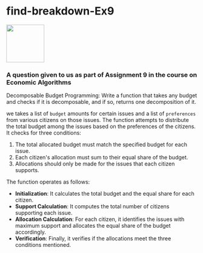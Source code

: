 # find-breakdown-Ex9
<img src="https://github.com/BarGoldman/find-breakdown-EX9/assets/93201414/72a4c4b9-fb7c-48d7-9e0e-dbc3dd94da14.png" width="100" height="100" />

### A question given to us as part of Assignment 9 in the course on Economic Algorithms
Decomposable Budget Programming:
Write a function that takes any budget and checks if it is decomposable, and if so, returns one decomposition of it.


we takes a list of `budget` amounts for certain issues and a list of `preferences` from various citizens on those issues. The function attempts to distribute the total budget among the issues based on the preferences of the citizens. It checks for three conditions:

1. The total allocated budget must match the specified budget for each issue.
2. Each citizen's allocation must sum to their equal share of the budget.
3. Allocations should only be made for the issues that each citizen supports.

The function operates as follows:

- **Initialization**: It calculates the total budget and the equal share for each citizen.
- **Support Calculation**: It computes the total number of citizens supporting each issue.
- **Allocation Calculation**: For each citizen, it identifies the issues with maximum support and allocates the equal share of the budget accordingly.
- **Verification**: Finally, it verifies if the allocations meet the three conditions mentioned.

